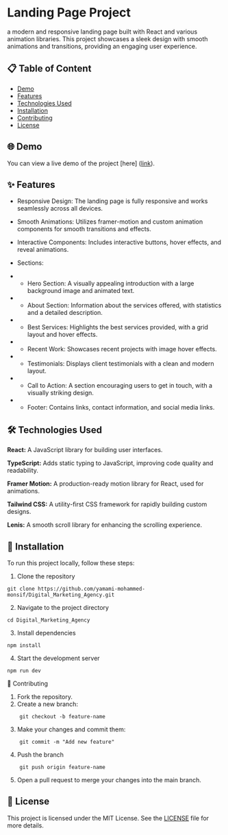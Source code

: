 # Landing Page Project

a modern and responsive landing page built with React and various animation libraries. This project showcases a sleek design with smooth animations and transitions, providing an engaging user experience.

## 📋 Table of Content

- [Demo](#demo)
- [Features](#features)
- [Technologies Used](#technologies-used)
- [Installation](#installation)
- [Contributing](#contributing)
- [License](#license)

## 🌐 Demo

You can view a live demo of the project [here] ([link](https://yamami-mohammed-monsif.github.io/Digital_Marketing_Agency/)).

## ✨ Features

- Responsive Design: The landing page is fully responsive and works seamlessly across all devices.

- Smooth Animations: Utilizes framer-motion and custom animation components for smooth transitions and effects.

- Interactive Components: Includes interactive buttons, hover effects, and reveal animations.

- Sections:

- - Hero Section: A visually appealing introduction with a large background image and animated text.

- - About Section: Information about the services offered, with statistics and a detailed description.

- - Best Services: Highlights the best services provided, with a grid layout and hover effects.

- - Recent Work: Showcases recent projects with image hover effects.

- - Testimonials: Displays client testimonials with a clean and modern layout.

- - Call to Action: A section encouraging users to get in touch, with a visually striking design.

- - Footer: Contains links, contact information, and social media links.

## 🛠️ Technologies Used

**React:** A JavaScript library for building user interfaces.

**TypeScript:** Adds static typing to JavaScript, improving code quality and readability.

**Framer Motion:** A production-ready motion library for React, used for animations.

**Tailwind CSS:** A utility-first CSS framework for rapidly building custom designs.

**Lenis:** A smooth scroll library for enhancing the scrolling experience.

## 🚀 Installation

To run this project locally, follow these steps:

1. Clone the repository

```
git clone https://github.com/yamami-mohammed-monsif/Digital_Marketing_Agency.git
```

2. Navigate to the project directory

```
cd Digital_Marketing_Agency
```

3. Install dependencies

```
npm install
```

4. Start the development server

```
npm run dev
```

🤝 Contributing

1. Fork the repository.
2. Create a new branch:

```
    git checkout -b feature-name
```

3. Make your changes and commit them:

```
    git commit -m "Add new feature"
```

4. Push the branch

```
    git push origin feature-name
```

5. Open a pull request to merge your changes into the main branch.

## 📄 License

This project is licensed under the MIT License. See the [LICENSE](./LICENCE.txt) file for more details.
